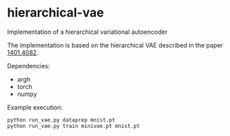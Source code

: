 # hierarchical-vae
Implementation of a hierarchical variational autoencoder

The implementation is based on the hierarchical VAE described in the paper [1401.4082](https://arxiv.org/pdf/1401.4082.pdf).

Dependencies:
 - argh
 - torch
 - numpy

Example execution:
```
python run_vae.py dataprep mnist.pt
python run_vae.py train minivae.pt mnist.pt
```
